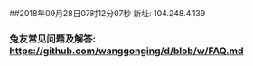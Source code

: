 ##2018年09月28日07时12分07秒 新址: 104.248.4.139
### 兔友常见问题及解答: https://github.com/wanggonging/d/blob/w/FAQ.md

